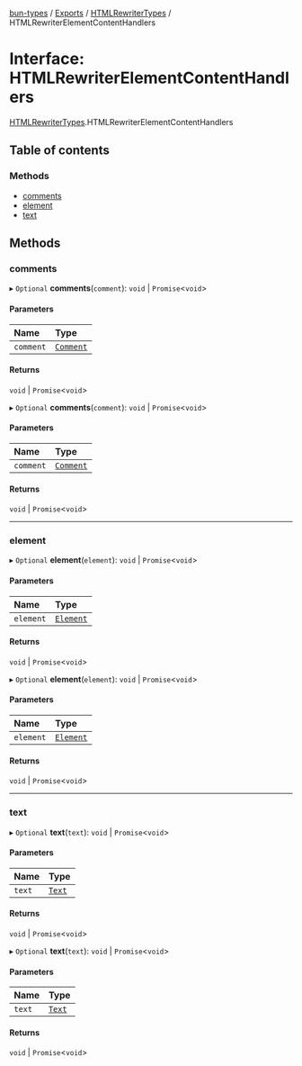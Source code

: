 [bun-types](https://github.com/oven-sh/bun-types/blob/master/api-docs/README.md) / [Exports](https://github.com/oven-sh/bun-types/blob/master/api-docs/modules.md) / [HTMLRewriterTypes](https://github.com/oven-sh/bun-types/blob/master/api-docs/modules/HTMLRewriterTypes.md) / HTMLRewriterElementContentHandlers

# Interface: HTMLRewriterElementContentHandlers

[HTMLRewriterTypes](https://github.com/oven-sh/bun-types/blob/master/api-docs/modules/HTMLRewriterTypes.md).HTMLRewriterElementContentHandlers

## Table of contents

### Methods

- [comments](https://github.com/oven-sh/bun-types/blob/master/api-docs/interfaces/HTMLRewriterTypes.HTMLRewriterElementContentHandlers.md#comments)
- [element](https://github.com/oven-sh/bun-types/blob/master/api-docs/interfaces/HTMLRewriterTypes.HTMLRewriterElementContentHandlers.md#element)
- [text](https://github.com/oven-sh/bun-types/blob/master/api-docs/interfaces/HTMLRewriterTypes.HTMLRewriterElementContentHandlers.md#text)

## Methods

### comments

▸ `Optional` **comments**(`comment`): `void` \| `Promise`<`void`\>

#### Parameters

| Name | Type |
| :------ | :------ |
| `comment` | [`Comment`](https://github.com/oven-sh/bun-types/blob/master/api-docs/interfaces/HTMLRewriterTypes.Comment.md) |

#### Returns

`void` \| `Promise`<`void`\>

▸ `Optional` **comments**(`comment`): `void` \| `Promise`<`void`\>

#### Parameters

| Name | Type |
| :------ | :------ |
| `comment` | [`Comment`](https://github.com/oven-sh/bun-types/blob/master/api-docs/interfaces/HTMLRewriterTypes.Comment.md) |

#### Returns

`void` \| `Promise`<`void`\>

___

### element

▸ `Optional` **element**(`element`): `void` \| `Promise`<`void`\>

#### Parameters

| Name | Type |
| :------ | :------ |
| `element` | [`Element`](https://github.com/oven-sh/bun-types/blob/master/api-docs/interfaces/HTMLRewriterTypes.Element.md) |

#### Returns

`void` \| `Promise`<`void`\>

▸ `Optional` **element**(`element`): `void` \| `Promise`<`void`\>

#### Parameters

| Name | Type |
| :------ | :------ |
| `element` | [`Element`](https://github.com/oven-sh/bun-types/blob/master/api-docs/interfaces/HTMLRewriterTypes.Element.md) |

#### Returns

`void` \| `Promise`<`void`\>

___

### text

▸ `Optional` **text**(`text`): `void` \| `Promise`<`void`\>

#### Parameters

| Name | Type |
| :------ | :------ |
| `text` | [`Text`](https://github.com/oven-sh/bun-types/blob/master/api-docs/interfaces/HTMLRewriterTypes.Text.md) |

#### Returns

`void` \| `Promise`<`void`\>

▸ `Optional` **text**(`text`): `void` \| `Promise`<`void`\>

#### Parameters

| Name | Type |
| :------ | :------ |
| `text` | [`Text`](https://github.com/oven-sh/bun-types/blob/master/api-docs/interfaces/HTMLRewriterTypes.Text.md) |

#### Returns

`void` \| `Promise`<`void`\>
